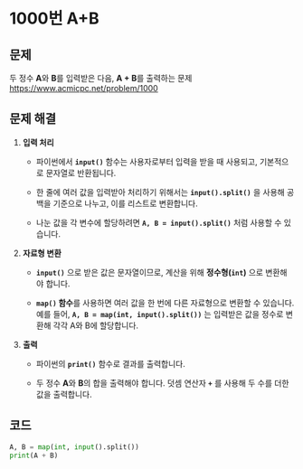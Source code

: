 # 1000번 A+B
## 문제
두 정수 **A**와 **B**를 입력받은 다음, **A + B**를 출력하는 문제  
https://www.acmicpc.net/problem/1000

## 문제 해결
1. **입력 처리**
   - 파이썬에서 **`input()`** 함수는 사용자로부터 입력을 받을 때 사용되고, 기본적으로 문자열로 반환됩니다.
   
   - 한 줄에 여러 값을 입력받아 처리하기 위해서는 **`input().split()`** 을 사용해 공백을 기준으로 나누고, 이를 리스트로 변환합니다.

   - 나눈 값을 각 변수에 할당하려면 **`A, B = input().split()`** 처럼 사용할 수 있습니다.

2. **자료형 변환**
   - **`input()`** 으로 받은 값은 문자열이므로, 계산을 위해 **정수형(`int`)** 으로 변환해야 합니다.

   - **`map()` 함수**를 사용하면 여러 값을 한 번에 다른 자료형으로 변환할 수 있습니다. 예를 들어, **`A, B = map(int, input().split())`** 는 입력받은 값을 정수로 변환해 각각 A와 B에 할당합니다.

3. **출력**
   - 파이썬의 **`print()`** 함수로 결과를 출력합니다.

   - 두 정수 **A**와 **B**의 합을 출력해야 합니다. 덧셈 연산자 **`+`** 를 사용해 두 수를 더한 값을 출력합니다.

## 코드
```python
A, B = map(int, input().split())
print(A + B)
```